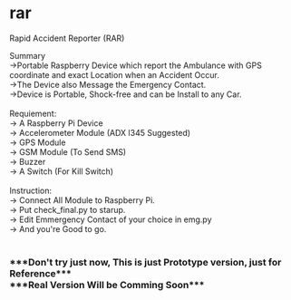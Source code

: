 # rar
Rapid Accident Reporter (RAR)

Summary</br>
->Portable Raspberry Device which report the Ambulance with GPS coordinate and exact Location when an Accident Occur.</br>
->The Device also Message the Emergency Contact.</br>
->Device is Portable, Shock-free and can be Install to any Car.</br>
</br>
Requiement:</br>
-> A Raspberry Pi Device</br>
-> Accelerometer Module (ADX l345 Suggested)</br>
-> GPS Module</br>
-> GSM Module (To Send SMS)</br>
-> Buzzer</br>
-> A Switch (For Kill Switch)</br>
</br>
Instruction:</br>
-> Connect All Module to Raspberry Pi.</br>
-> Put check_final.py to starup.</br>
-> Edit Emmergency Contact of your choice in emg.py</br>
-> And you're Good to go.</br>
</br>
<h3>***Don't try just now, This is just Prototype version, just for Reference***</br>
***Real Version Will be Comming Soon***</br></h3>


